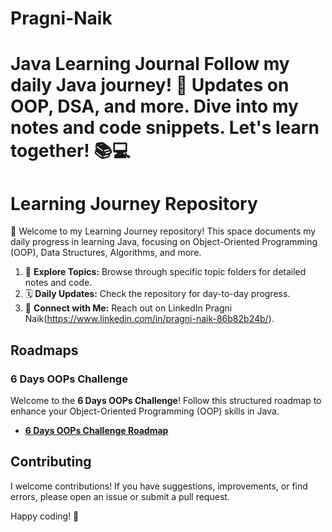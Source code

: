 # Pragni-Naik
# Java Learning Journal  Follow my daily Java journey! 🚀 Updates on OOP, DSA, and more. Dive into my notes and code snippets. Let's learn together! 📚💻

# Learning Journey Repository

🚀 Welcome to my Learning Journey repository! This space documents my daily progress in learning Java, focusing on Object-Oriented Programming (OOP), Data Structures, Algorithms, and more.


1. 📂 **Explore Topics:** Browse through specific topic folders for detailed notes and code.
2. 🗓️ **Daily Updates:** Check the repository for day-to-day progress.
3. 🌟 **Connect with Me:** Reach out on LinkedIn Pragni Naik(https://www.linkedin.com/in/pragni-naik-86b82b24b/).

## Roadmaps

### 6 Days OOPs Challenge

Welcome to the **6 Days OOPs Challenge**! Follow this structured roadmap to enhance your Object-Oriented Programming (OOP) skills in Java.

- [**6 Days OOPs Challenge Roadmap**](https://github.com/Pragni24/Pragni-Naik/blob/80e3326ad4bcd879ed23a0ab9f80274b37e5b0a7/6DaysOOPsChallengeRoadmap.md) 

## Contributing

I welcome contributions! If you have suggestions, improvements, or find errors, please open an issue or submit a pull request. 


Happy coding! 🌈

